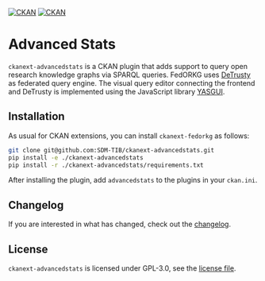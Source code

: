 [![CKAN](https://img.shields.io/badge/ckan-2.10-orange.svg?style=flat-square)](https://github.com/ckan/ckan/tree/2.10) [![CKAN](https://img.shields.io/badge/ckan-2.9-orange.svg?style=flat-square)](https://github.com/ckan/ckan/tree/2.9)

# Advanced Stats

`ckanext-advancedstats` is a CKAN plugin that adds support to query open research knowledge graphs via SPARQL queries.
FedORKG uses [DeTrusty](https://github.com/SDM-TIB/DeTrusty/) as federated query engine.
The visual query editor connecting the frontend and DeTrusty is implemented using the JavaScript library [YASGUI](https://github.com/TriplyDB/yasgui).

## Installation

As usual for CKAN extensions, you can install `ckanext-fedorkg` as follows:

```bash
git clone git@github.com:SDM-TIB/ckanext-advancedstats.git
pip install -e ./ckanext-advancedstats
pip install -r ./ckanext-advancedstats/requirements.txt
```

After installing the plugin, add `advancedstats` to the plugins in your `ckan.ini`.


## Changelog

If you are interested in what has changed, check out the [changelog](CHANGELOG.md).

## License

`ckanext-advancedstats` is licensed under GPL-3.0, see the [license file](LICENSE).
